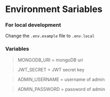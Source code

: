 # Environment Sariables

### For local development

Change the `.env.example` file to `.env.local`

### Variables

> MONGODB_URI = mongoDB uri

> JWT_SECRET = JWT secret key

> ADMIN_USERNAME = username of admin

> ADMIN_PASSWORD = password of admin
